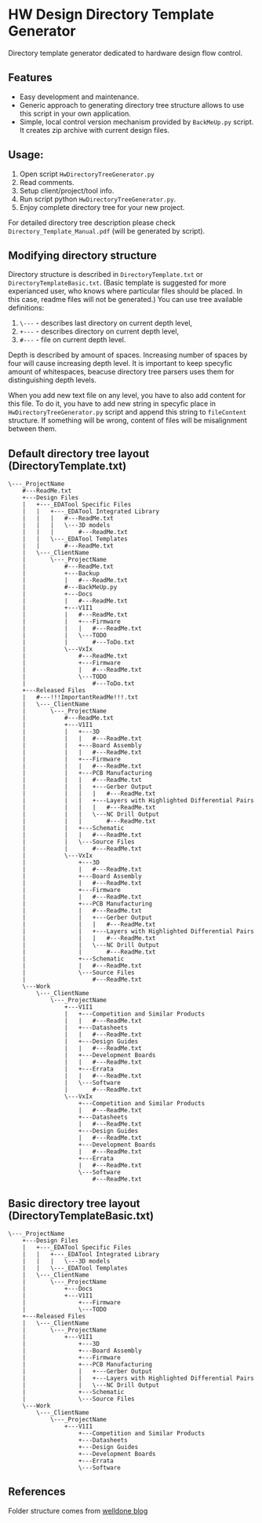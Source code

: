 # HW Design Directory Template Generator
Directory template generator dedicated to hardware design flow control.

## Features
* Easy development and maintenance. 
* Generic approach to generating directory tree structure allows to use this script in your own application.
* Simple, local control version mechanism provided by `BackMeUp.py` script. It creates zip archive with current design files.

## Usage: 

1. Open script `HwDirectoryTreeGenerator.py`
2. Read comments.
3. Setup client/project/tool info.
4. Run script python `HwDirectoryTreeGenerator.py`.
5. Enjoy complete directory tree for your new project.

For detailed directory tree description please check `Directory_Template_Manual.pdf` (will be generated by script).

## Modifying directory structure
Directory structure is described in `DirectoryTemplate.txt` or `DirectoryTemplateBasic.txt`. (Basic template is suggested for more experianced user, who knows where particular files should be placed. In this case, readme files will not be generated.) You can use tree available definitions:

1. `\---` - describes last directory on current depth level,
2. `+---` - describes directory on current depth level,
3. `#---` - file on current depth level.

Depth is described by amount of spaces. Increasing number of spaces by four will cause increasing depth level. It is important to keep specyfic amount of whitespaces, beacuse directory tree parsers uses them for distinguishing depth levels.

When you add new text file on any level, you have to also add content for this file. To do it, you have to add new string in specyfic place in `HwDirectoryTreeGenerator.py` script and append this string to `fileContent` structure. If something will be wrong, content of files will be misalignment between them.

## Default directory tree layout (DirectoryTemplate.txt)
```
\---_ProjectName
    #---ReadMe.txt
    +---Design Files
    |   +---_EDATool Specific Files
    |   |   +---_EDATool Integrated Library
    |   |   |   #---ReadMe.txt
    |   |   |   \---3D models
    |   |   |       #---ReadMe.txt
    |   |   \---_EDATool Templates
    |   |       #---ReadMe.txt
    |   \---_ClientName
    |       \---_ProjectName
    |           #---ReadMe.txt
    |           +---Backup
    |           |   #---ReadMe.txt
    |           #---BackMeUp.py
    |           +---Docs
    |           |   #---ReadMe.txt
    |           +---V1I1
    |           |   #---ReadMe.txt
    |           |   +---Firmware
    |           |   |   #---ReadMe.txt
    |           |   \---TODO
    |           |       #---ToDo.txt
    |           \---VxIx
    |               #---ReadMe.txt
    |               +---Firmware
    |               |   #---ReadMe.txt
    |               \---TODO
    |                   #---ToDo.txt
    +---Released Files
    |   #---!!!ImportantReadMe!!!.txt
    |   \---_ClientName
    |       \---_ProjectName
    |           #---ReadMe.txt
    |           +---V1I1
    |           |   +---3D
    |           |   |   #---ReadMe.txt
    |           |   +---Board Assembly
    |           |   |   #---ReadMe.txt
    |           |   +---Firmware
    |           |   |   #---ReadMe.txt
    |           |   +---PCB Manufacturing
    |           |   |   #---ReadMe.txt
    |           |   |   +---Gerber Output
    |           |   |   |   #---ReadMe.txt
    |           |   |   +---Layers with Highlighted Differential Pairs
    |           |   |   |   #---ReadMe.txt
    |           |   |   \---NC Drill Output
    |           |   |       #---ReadMe.txt
    |           |   +---Schematic
    |           |   |   #---ReadMe.txt
    |           |   \---Source Files
    |           |       #---ReadMe.txt
    |           \---VxIx
    |               +---3D
    |               |   #---ReadMe.txt
    |               +---Board Assembly
    |               |   #---ReadMe.txt
    |               +---Firmware
    |               |   #---ReadMe.txt
    |               +---PCB Manufacturing
    |               |   #---ReadMe.txt
    |               |   +---Gerber Output
    |               |   |   #---ReadMe.txt
    |               |   +---Layers with Highlighted Differential Pairs
    |               |   |   #---ReadMe.txt
    |               |   \---NC Drill Output
    |               |       #---ReadMe.txt
    |               +---Schematic
    |               |   #---ReadMe.txt
    |               \---Source Files
    |                   #---ReadMe.txt
    \---Work
        \---_ClientName
            \---_ProjectName
                +---V1I1
                |   +---Competition and Similar Products
                |   |   #---ReadMe.txt
                |   +---Datasheets
                |   |   #---ReadMe.txt
                |   +---Design Guides
                |   |   #---ReadMe.txt
                |   +---Development Boards
                |   |   #---ReadMe.txt
                |   +---Errata
                |   |   #---ReadMe.txt
                |   \---Software
                |       #---ReadMe.txt
                \---VxIx
                    +---Competition and Similar Products
                    |   #---ReadMe.txt
                    +---Datasheets
                    |   #---ReadMe.txt
                    +---Design Guides
                    |   #---ReadMe.txt
                    +---Development Boards
                    |   #---ReadMe.txt
                    +---Errata
                    |   #---ReadMe.txt
                    \---Software
                        #---ReadMe.txt

```
## Basic directory tree layout (DirectoryTemplateBasic.txt)
```
\---_ProjectName
    +---Design Files
    |   +---_EDATool Specific Files
    |   |   +---_EDATool Integrated Library
    |   |   |   \---3D models
    |   |   \---_EDATool Templates
    |   \---_ClientName
    |       \---_ProjectName
    |           +---Docs
    |           +---V1I1
    |               +---Firmware
    |               \---TODO
    +---Released Files
    |   \---_ClientName
    |       \---_ProjectName
    |           +---V1I1
    |               +---3D
    |               +---Board Assembly
    |               +---Firmware
    |               +---PCB Manufacturing
    |               |   +---Gerber Output
    |               |   +---Layers with Highlighted Differential Pairs
    |               |   \---NC Drill Output
    |               +---Schematic
    |               \---Source Files
    \---Work
        \---_ClientName
            \---_ProjectName
                +---V1I1
                    +---Competition and Similar Products
                    +---Datasheets
                    +---Design Guides
                    +---Development Boards
                    +---Errata
                    \---Software
```
## References
Folder structure comes from [welldone blog](http://www.fedevel.com/welldoneblog/2013/10/hardware-design-directory-template/)


